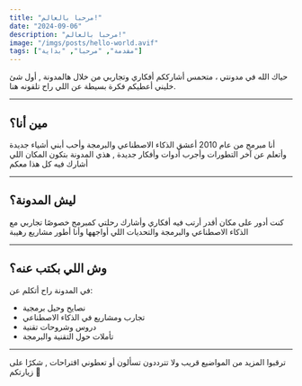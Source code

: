 ```yaml
---
title: "مرحبا بالعالم!"
date: "2024-09-06"
description: "مرحبا بالعالم!"
image: "/imgs/posts/hello-world.avif"
tags: ["مقدمة", "مرحبا", "بداية"]
---
```


حياك الله في مدونتي ، متحمس أشارككم أفكاري وتجاربي من خلال هالمدونة , أول شئ خليني أعطيكم فكرة بسيطة عن اللي راح تلقونه هنا.

---

## مين أنا؟

أنا مبرمج من عام 2010 أعشق الذكاء الاصطناعي والبرمجة وأحب أبني أشياء جديدة وأتعلم عن آخر التطورات وأجرب أدوات وأفكار جديدة , هذي المدونة بتكون المكان اللي أشارك فيه كل هذا معكم

---

## ليش المدونة؟

كنت أدور على مكان أقدر أرتب فيه أفكاري وأشارك رحلتي كمبرمج خصوصًا تجاربي مع الذكاء الاصطناعي والبرمجة والتحديات اللي أواجهها وأنا أطور مشاريع رهيبة

---

## وش اللي بكتب عنه؟

في المدونة راح أتكلم عن:

-   نصايح وحيل برمجية
-   تجارب ومشاريع في الذكاء الاصطناعي
-   دروس وشروحات تقنية
-   تأملات حول التقنية والبرمجة

---

ترقبوا المزيد من المواضيع قريب ولا تترددون تسألون أو تعطوني اقتراحات , شكرًا على زيارتكم 🤗
